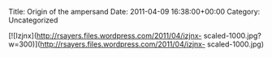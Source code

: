 Title: Origin of the ampersand
Date: 2011-04-09 16:38:00+00:00
Category: Uncategorized

  
[![Izjnx](http://rsayers.files.wordpress.com/2011/04/izjnx-
scaled-1000.jpg?w=300)](http://rsayers.files.wordpress.com/2011/04/izjnx-
scaled-1000.jpg)


